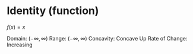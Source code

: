 # Identity (function)

$f(x)=x$

Domain: $(-\infty,\infty)$
Range: $(-\infty,\infty)$
Concavity: Concave Up
Rate of Change: Increasing
